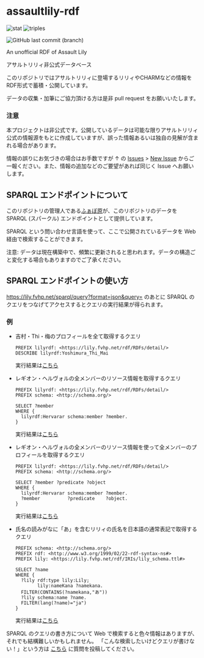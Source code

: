 # assaultlily-rdf
![stat](https://img.shields.io/badge/dynamic/json?label=%E3%83%87%E3%83%BC%E3%82%BF%E6%95%B0&query=%24.results.bindings%5B%3A1%5D.stat.value&url=https%3A%2F%2Flily.fvhp.net%2Fsparql%2Fquery%3Fformat%3Djson%26query%3DPREFIX%2520lily%253A%253Chttps%253A%252F%252Flily.fvhp.net%252Frdf%252FIRIs%252Flily_schema.ttl%2523%253EPREFIX%2520rdf%253A%253Chttp%253A%252F%252Fwww.w3.org%252F1999%252F02%252F22-rdf-syntax-ns%2523%253ESELECT%28group_concat%28concat%28%2527%2520%2527%252Cstr%28%253Fcnt%29%252C%2527%2520%2527%252Cif%28contains%28str%28%253Fo%29%252C%2522Lily%2522%29%252C%2522Lilie%2522%252Cstrafter%28str%28%253Fo%29%252Cstr%28lily%253A%29%29%29%252C%2527s%2527%29%253Bseparator%253D%2527%252C%2527%29as%253Fstat%29WHERE%257B%2520%2520SELECT%253Fo%28COUNT%28%253Fs%29AS%253Fcnt%29WHERE%257B%253Fs%2520rdf%253Atype%2520%253Fo.FILTER%28%253Fo%2520IN%28lily%253ALily%252Clily%253ACharm%252Clily%253ALegion%29%29%257DGROUPBY%253Fo%257D)
![triples](https://img.shields.io/badge/dynamic/json?color=blue&label=%E7%B7%8F%E9%A0%85%E7%9B%AE%E6%95%B0&query=%24.results.bindings%5B%3A1%5D.c.value&url=https%3A%2F%2Flily.fvhp.net%2Fsparql%2Fquery%3Fformat%3Djson%26query%3DSELECT%28COUNT%28%253Fo%29as%253Fc%29WHERE%257B%255B%255D%2520%253Fp%2520%253Fo.%257D)

![GitHub last commit (branch)](https://img.shields.io/badge/dynamic/json?color=orange&label=最終更新%20%28SPARQL%29&query=%24.last_update&url=https%3A%2F%2Flily.fvhp.net%2Fsparql%2Flast-update)

An unofficial RDF of Assault Lily

アサルトリリィ非公式データベース

このリポジトリではアサルトリリィに登場するリリィやCHARMなどの情報をRDF形式で蓄積・公開しています。

データの収集・加筆にご協力頂ける方は是非 pull request をお願いいたします。

### 注意

本プロジェクトは非公式です。公開しているデータは可能な限りアサルトリリィ公式の情報源をもとに作成していますが、誤った情報あるいは独自の見解が含まれる場合があります。

情報の誤りにお気づきの場合はお手数ですが ↑ の [Issues](https://github.com/fvh-P/assaultlily-rdf/issues) > [New Issue](https://github.com/fvh-P/assaultlily-rdf/issues/new) からご一報ください。また、情報の追加などのご要望があれば同じく Issue へお願いします。

## SPARQL エンドポイントについて

このリポジトリの管理人である[ふぁぼ原](https://twitter.com/fvhP_)が、このリポジトリのデータを SPARQL (スパークル) エンドポイントとして提供しています。

SPARQL という問い合わせ言語を使って、ここで公開されているデータを Web 経由で検索することができます。

注意: データは現在構築中で、頻繁に更新されると思われます。データの構造ごと変化する場合もありますのでご了承ください。

## SPARQL エンドポイントの使い方
https://lily.fvhp.net/sparql/query?format=json&query=
のあとに SPARQL のクエリをつなげてアクセスするとクエリの実行結果が得られます。

### 例

- 吉村・Thi・梅のプロフィールを全て取得するクエリ
  ```sample1.ttl
  PREFIX lilyrdf: <https://lily.fvhp.net/rdf/RDFs/detail/>
  DESCRIBE lilyrdf:Yoshimura_Thi_Mai
  ```
  実行結果は[こちら](https://lily.fvhp.net/sparql/query?format=json&query=PREFIX%20lilyrdf%3A%20%3Chttps%3A%2F%2Flily.fvhp.net%2Frdf%2FRDFs%2Fdetail%2F%3E%0D%0ADESCRIBE%20lilyrdf%3AYoshimura_Thi_Mai)

- レギオン・ヘルヴォルの全メンバーのリソース情報を取得するクエリ
  ```sample2.ttl
  PREFIX lilyrdf: <https://lily.fvhp.net/rdf/RDFs/detail/>
  PREFIX schema: <http://schema.org/>
  
  SELECT ?member
  WHERE {
    lilyrdf:Hervarar schema:member ?member.
  }
  ```
  実行結果は[こちら](https://lily.fvhp.net/sparql/query?format=json&query=PREFIX%20lilyrdf%3A%20%3Chttps%3A%2F%2Flily.fvhp.net%2Frdf%2FRDFs%2Fdetail%2F%3E%0D%0APREFIX%20schema%3A%20%3Chttp%3A%2F%2Fschema.org%2F%3E%0D%0ASELECT%20%3Fmember%0D%0A%20%20WHERE%20%7B%0D%0A%20%20%20%20lilyrdf%3AHervarar%20schema%3Amember%20%3Fmember.%0D%0A%7D%0D%0A)

- レギオン・ヘルヴォルの全メンバーのリソース情報を使って全メンバーのプロフィールを取得するクエリ
  ```sample2.ttl
  PREFIX lilyrdf: <https://lily.fvhp.net/rdf/RDFs/detail/>
  PREFIX schema: <http://schema.org/>
  
  SELECT ?member ?predicate ?object
  WHERE {
    lilyrdf:Hervarar schema:member ?member.
    ?member          ?predicate    ?object.
  }
  ```
  実行結果は[こちら](https://lily.fvhp.net/sparql/query?format=json&query=PREFIX%20lilyrdf%3A%20%3Chttps%3A%2F%2Flily.fvhp.net%2Frdf%2FRDFs%2Fdetail%2F%3E%0D%0APREFIX%20schema%3A%20%3Chttp%3A%2F%2Fschema.org%2F%3E%0D%0ASELECT%20%3Fmember%20%3Fpredicate%20%3Fobject%0D%0A%20%20WHERE%20%7B%0D%0A%20%20%20%20lilyrdf%3AHervarar%20schema%3Amember%20%3Fmember.%0D%0A%20%20%20%20%3Fmember%20%3Fpredicate%20%3Fobject.%0D%0A%7D)

- 氏名の読みがなに「あ」を含むリリィの氏名を日本語の通常表記で取得するクエリ
  ```sample4.ttl
  PREFIX schema: <http://schema.org/>
  PREFIX rdf: <http://www.w3.org/1999/02/22-rdf-syntax-ns#>
  PREFIX lily: <https://lily.fvhp.net/rdf/IRIs/lily_schema.ttl#>

  SELECT ?name
  WHERE {
    ?lily rdf:type lily:Lily;
          lily:nameKana ?namekana.
    FILTER(CONTAINS(?namekana,"あ"))
    ?lily schema:name ?name.
    FILTER(lang(?name)="ja")
  }
  ```
  実行結果は[こちら](https://lily.fvhp.net/sparql/query?format=json&query=PREFIX%20schema%3A%20%3Chttp%3A%2F%2Fschema.org%2F%3E%0D%0APREFIX%20rdf%3A%20%3Chttp%3A%2F%2Fwww.w3.org%2F1999%2F02%2F22-rdf-syntax-ns%23%3E%0D%0APREFIX%20lily%3A%20%3Chttps%3A%2F%2Flily.fvhp.net%2Frdf%2FIRIs%2Flily_schema.ttl%23%3E%0D%0ASELECT%20%3Fname%0D%0AWHERE%20%7B%0D%0A%20%20%3Flily%20rdf%3Atype%20lily%3ALily%3B%0D%0A%20%20%20%20%20%20%20%20lily%3AnameKana%20%3Fnamekana.%0D%0A%20%20FILTER(CONTAINS(%3Fnamekana%2C%22%E3%81%82%22))%0D%0A%20%20%3Flily%20schema%3Aname%20%3Fname.%0D%0A%20%20FILTER(lang(%3Fname)%3D%22ja%22)%0D%0A%7D%0D%0A)

SPARQL のクエリの書き方について Web で検索すると色々情報はありますが、それでも結構難しいかもしれません。
「こんな検索したいけどクエリが書けない！」という方は [こちら](https://github.com/fvh-P/assaultlily-rdf/issues/4) に質問を投稿してください。
